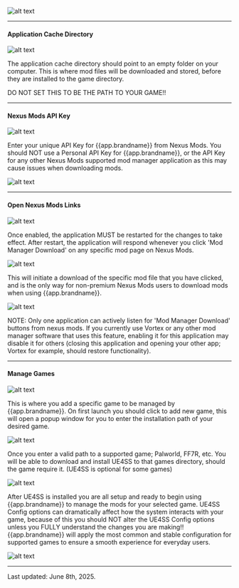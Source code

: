 ![alt text](/img/palworld/bg3.webp)

---
#### Application Cache Directory
![alt text](/img/app-setup-help/app-cache-dir.png)

The application cache directory should point to an empty folder on your computer. This is where mod files will be downloaded and stored, before they are installed to the game directory.

DO NOT SET THIS TO BE THE PATH TO YOUR GAME!!

---
#### Nexus Mods API Key
![alt text](/img/app-setup-help/nexus-api-key.png)

Enter your unique API Key for {{app.brandname}} from Nexus Mods. You should NOT use a Personal API Key for {{app.brandname}}, or the API Key for any other Nexus Mods supported mod manager application as this may cause issues when downloading mods. 

![alt text](/img/app-setup-help/nexus-palhub-api.png)

---
#### Open Nexus Mods Links
![alt text](/img/app-setup-help/nexus-deep-links.png)

Once enabled, the application MUST be restarted for the changes to take effect. After restart, the application will respond whenever you click 'Mod Manager Download' on any specific mod page on Nexus Mods. 

![alt text](/img/app-setup-help/nexus-modman-download.png) 

This will initiate a download of the specific mod file that you have clicked, and is the only way for non-premium Nexus Mods users to download mods when using {{app.brandname}}. 

![alt text](/img/app-setup-help/nexus-freeuser-download.png) 

NOTE: Only one application can actively listen for 'Mod Manager Download' buttons from nexus mods. If you currently use Vortex or any other mod manager software that uses this feature, enabling it for this application may disable it for others (closing this application and opening your other app; Vortex for example, should restore functionality). 

---
#### Manage Games
![alt text](/img/app-setup-help/manage-games.png) 

This is where you add a specific game to be managed by {{app.brandname}}. On first launch you should click to add new game, this will open a popup window for you to enter the installation path of your desired game. 

![alt text](/img/app-setup-help/setup-new-game.png) 

Once you enter a valid path to a supported game; Palworld, FF7R, etc. You will be able to download and install UE4SS to that games directory, should the game require it. (UE4SS is optional for some games)

![alt text](/img/app-setup-help/setup-new-game-found.png) 

After UE4SS is installed you are all setup and ready to begin using {{app.brandname}} to manage the mods for your selected game. UE4SS Config options can dramatically affect how the system interacts with your game, because of this you should NOT alter the UE4SS Config options unless you FULLY understand the changes you are making!! {{app.brandname}} will apply the most common and stable configuration for supported games to ensure a smooth experience for everyday users.

![alt text](/img/app-setup-help/ue4ss-installation.png) 

---
Last updated: June 8th, 2025.
